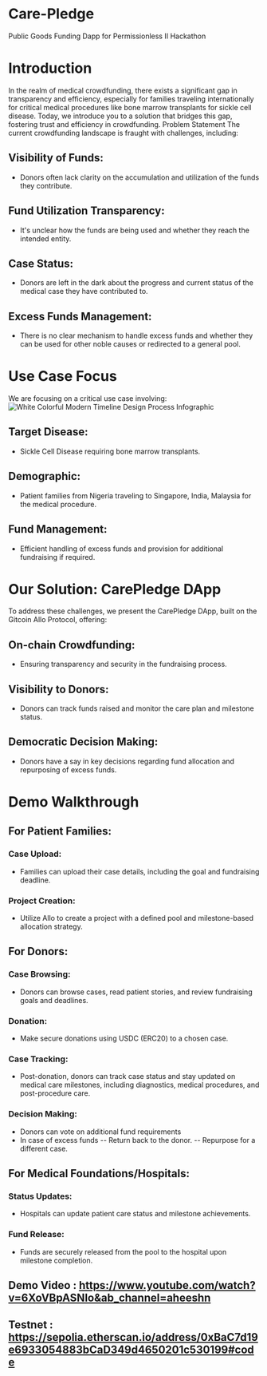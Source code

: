 # Care-Pledge
Public Goods Funding Dapp for Permissionless II Hackathon

# Introduction
In the realm of medical crowdfunding, there exists a significant gap in transparency and efficiency, especially for families traveling internationally for critical medical procedures like bone marrow transplants for sickle cell disease. Today, we introduce you to a solution that bridges this gap, fostering trust and efficiency in crowdfunding.
Problem Statement
The current crowdfunding landscape is fraught with challenges, including:
## Visibility of Funds:
- Donors often lack clarity on the accumulation and utilization of the funds they contribute.
## Fund Utilization Transparency:
- It's unclear how the funds are being used and whether they reach the intended entity.
## Case Status:
- Donors are left in the dark about the progress and current status of the medical case they have contributed to.
## Excess Funds Management:
- There is no clear mechanism to handle excess funds and whether they can be used for other noble causes or redirected to a general pool.

# Use Case Focus
We are focusing on a critical use case involving:![White Colorful Modern Timeline Design Process Infographic](https://github.com/baileyspraggins/care-pledge/assets/8059227/000577d6-0307-4633-be4a-e26142db2670)

## Target Disease:
- Sickle Cell Disease requiring bone marrow transplants.
## Demographic:
- Patient families from Nigeria traveling to Singapore, India, Malaysia for the medical procedure.
## Fund Management:
- Efficient handling of excess funds and provision for additional fundraising if required.

# Our Solution: CarePledge DApp
To address these challenges, we present the CarePledge DApp, built on the Gitcoin Allo Protocol, offering:
## On-chain Crowdfunding:
- Ensuring transparency and security in the fundraising process.
## Visibility to Donors:
- Donors can track funds raised and monitor the care plan and milestone status.
## Democratic Decision Making:
- Donors have a say in key decisions regarding fund allocation and repurposing of excess funds.

# Demo Walkthrough
## For Patient Families:
### Case Upload: 
- Families can upload their case details, including the goal and fundraising deadline.
### Project Creation: 
- Utilize Allo to create a project with a defined pool and milestone-based allocation strategy.

## For Donors:
### Case Browsing:
- Donors can browse cases, read patient stories, and review fundraising goals and deadlines.
### Donation:
- Make secure donations using USDC (ERC20) to a chosen case.
### Case Tracking:
- Post-donation, donors can track case status and stay updated on medical care milestones, including diagnostics, medical procedures, and post-procedure care.
### Decision Making:
- Donors can vote on additional fund requirements
- In case of excess funds
  -- Return back to the donor.
  -- Repurpose for a different case.  

## For Medical Foundations/Hospitals:
### Status Updates:
 - Hospitals can update patient care status and milestone achievements.
### Fund Release:
- Funds are securely released from the pool to the hospital upon milestone completion.

## Demo Video : https://www.youtube.com/watch?v=6XoVBpASNIo&ab_channel=aheeshn
## Testnet : https://sepolia.etherscan.io/address/0xBaC7d19e6933054883bCaD349d4650201c530199#code
